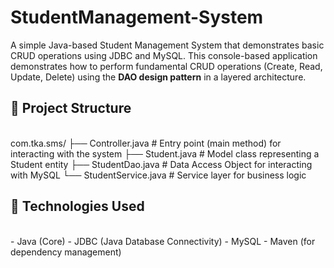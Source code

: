 # StudentManagement-System


A simple Java-based Student Management System that demonstrates basic CRUD operations using JDBC and MySQL. This console-based application demonstrates how to perform fundamental CRUD operations (Create, Read, Update, Delete) using the **DAO design pattern** in a layered architecture.
<br>
## 📁 Project Structure
<br>
com.tka.sms/
├── Controller.java # Entry point (main method) for interacting with the system
├── Student.java # Model class representing a Student entity
├── StudentDao.java # Data Access Object for interacting with MySQL
└── StudentService.java # Service layer for business logic
<br>

## 🧰 Technologies Used
<br>
- Java (Core)
- JDBC (Java Database Connectivity)
- MySQL
- Maven (for dependency management)

